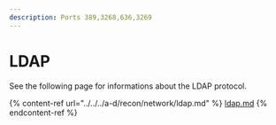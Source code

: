 ```yaml
---
description: Ports 389,3268,636,3269
---
```


# LDAP

See the following page for informations about the LDAP protocol.&#x20;

{% content-ref url="../../../a-d/recon/network/ldap.md" %}
[ldap.md](../../../a-d/recon/network/ldap.md)
{% endcontent-ref %}
